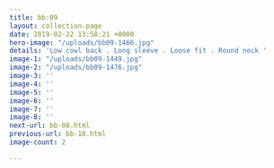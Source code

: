 ```yaml
---
title: bb:09
layout: collection-page
date: 2019-02-22 13:58:21 +0000
hero-image: "/uploads/bb09-1466.jpg"
details: 'Low cowl back . Long sleeve . Loose fit . Round neck '
image-1: "/uploads/bb09-1449.jpg"
image-2: "/uploads/bb09-1476.jpg"
image-3: ''
image-4: ''
image-5: ''
image-6: ''
image-7: ''
image-8: ''
next-url: bb-08.html
previous-url: bb-10.html
image-count: 2

---
```


